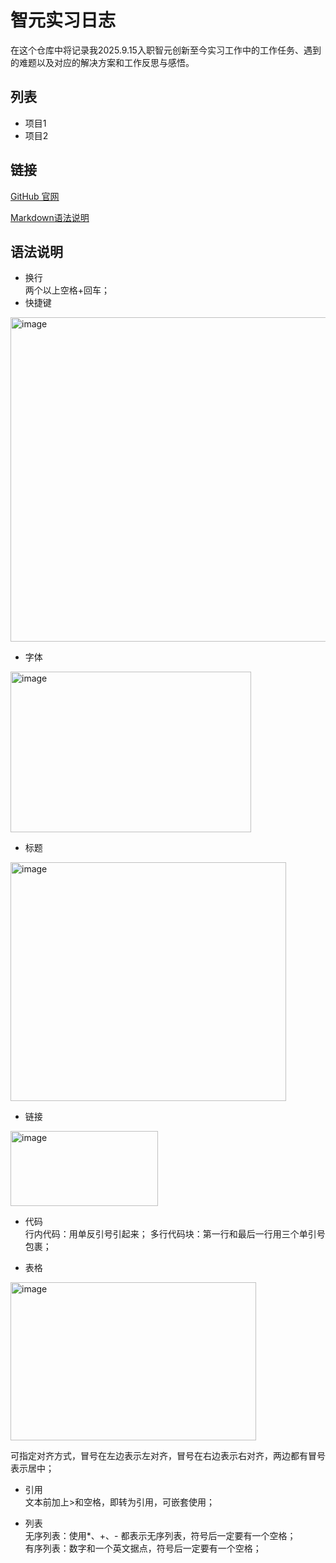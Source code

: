 # 智元实习日志
在这个仓库中将记录我2025.9.15入职智元创新至今实习工作中的工作任务、遇到的难题以及对应的解决方案和工作反思与感悟。

## 列表
- 项目1
- 项目2

## 链接
[GitHub 官网](https://github.com)

[Markdown语法说明](https://blog.csdn.net/u014061630/article/details/81359144?ops_request_misc=%257B%2522request%255Fid%2522%253A%25224a4031352fdda29b0d166d11c26f942b%2522%252C%2522scm%2522%253A%252220140713.130102334..%2522%257D&request_id=4a4031352fdda29b0d166d11c26f942b&biz_id=0&utm_medium=distribute.pc_search_result.none-task-blog-2~all~top_positive~default-1-81359144-null-null.142^v102^pc_search_result_base6&utm_term=markdown%E8%AF%AD%E6%B3%95&spm=1018.2226.3001.4187)

## 语法说明
- 换行  
  两个以上空格+回车；  
- 快捷键
<img width="724" height="519" alt="image" src="https://github.com/user-attachments/assets/2ff8b440-7ca1-4851-82a5-409ed47f70e0" />

- 字体  
 <img width="385" height="257" alt="image" src="https://github.com/user-attachments/assets/75fd5ee6-b5a1-451d-a004-ad3abfc1cc7c" />

- 标题  
<img width="441" height="382" alt="image" src="https://github.com/user-attachments/assets/fcd5cc4e-96f3-4bcb-81f2-219ae7b93bb4" />

- 链接  
<img width="236" height="120" alt="image" src="https://github.com/user-attachments/assets/a885f40b-8ee1-4755-849d-e5f68468bde3" />

- 代码  
  行内代码：用单反引号引起来；
  多行代码块：第一行和最后一行用三个单引号包裹；
  
- 表格  
<img width="393" height="253" alt="image" src="https://github.com/user-attachments/assets/86cb2db2-8457-44e8-992c-e87d63f89300" />

可指定对齐方式，冒号在左边表示左对齐，冒号在右边表示右对齐，两边都有冒号表示居中；

- 引用  
文本前加上>和空格，即转为引用，可嵌套使用；

- 列表  
  无序列表：使用*、+、- 都表示无序列表，符号后一定要有一个空格；  
  有序列表：数字和一个英文据点，符号后一定要有一个空格；
